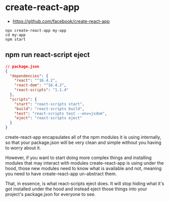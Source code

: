 # create-react-app

* https://github.com/facebook/create-react-app

```
npx create-react-app my-app
cd my-app
npm start
```

## npm run react-script eject

```json
// package.json
{
  "dependencies": {
    "react": "^16.4.2",
    "react-dom": "^16.4.2",
    "react-scripts": "1.1.4"
  },
  "scripts": {
    "start": "react-scripts start",
    "build": "react-scripts build",
    "test": "react-scripts test --env=jsdom",
    "eject": "react-scripts eject"
  }
}
```

create-react-app encapsulates all of the npm modules it is using internally, so that your package.json will be very clean and simple without you having to worry about it.

However, if you want to start doing more complex things and installing modules that may interact with modules create-react-app is using under the hood, those new modules need to know what is available and not, meaning you need to have create-react-app un-abstract them.

That, in essence, is what react-scripts eject does. It will stop hiding what it's got installed under the hood and instead eject those things into your project's package.json for everyone to see.
